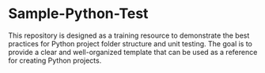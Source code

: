# Sample-Python-Test
This repository is designed as a training resource to demonstrate the best practices for Python project folder structure and unit testing. The goal is to provide a clear and well-organized template that can be used as a reference for creating Python projects.
